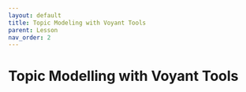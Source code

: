 ```yaml
---
layout: default
title: Topic Modeling with Voyant Tools
parent: Lesson
nav_order: 2
---
```


# Topic Modelling with Voyant Tools


<br />
